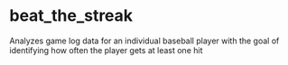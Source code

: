# beat_the_streak
Analyzes game log data for an individual baseball player with the goal of identifying how often the player gets at least one hit
